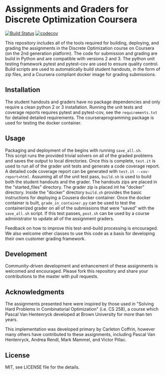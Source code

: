 # Assignments and Graders for Discrete Optimization Coursera

[![Build Status](https://travis-ci.org/discreteoptimization/assignment.svg?branch=master)](https://travis-ci.org/discreteoptimization/assignment)
[![codecov](https://codecov.io/gh/discreteoptimization/assignment/branch/master/graph/badge.svg)](https://codecov.io/gh/discreteoptimization/assignment)

This repository includes all of the tools required for building, deploying, and grading the assignments in the Discrete Optimization course on Coursera (on the 2nd generation platform).  The code for submission and grading are build in Python and are compatible with versions 2 and 3.  The python unit testing framework pytest and pytest-cov are used to ensure quality control.  Build scripts are used to automatically build student handouts, in the form of zip files, and a Coursera compliant docker image for grading submissions.


## Installation

The student handouts and graders have no package dependencies and only require a clean python 2 or 3 installation.
Running the unit tests and coverage reports requires pytest and pytest-cov, see the `requirements.txt` for detailed detailed requirements. 
The courseraprogramming package is used for testing the docker container.


## Usage

Packaging and deployment of the begins with running `save_all.sh`.  
This script runs the provided trivial solvers on all of the graded problems and saves the output to local directories.
Once this is complete, `test.it` is used to run all of the grader unit tests and generate a code coverage report.
A detailed code coverage report can be generated with  `test.it --cov-report=html`.
Assuming all of the unit test pass, `build.sh` is used to build both the student handouts and the grader.
The handouts zips are placed in the "started_files" directory.
The grader zip is placed int he "docker" directory.
Inside the "docker" directory `build.sh` provides the basic instructions for deploying a Cousera docker container.
Once the docker container is built, `grade_in_container.py` can be used to test the containerized grader on all of the submissions that were "saved" with the `save_all.sh` script.
If this test passes, `post.sh` can be used by a course administrator to update all of the assignment graders.

Feedback on how to improve this test-and-build processing is encouraged.  We also welcome other classes to use this code as a basis for developing their own customer grading framework.


## Development

Community-driven development and enhancement of these assignments is welcomed and encouraged.  Please fork this repository and share your contributions to the master with pull requests.


## Acknowledgments

The assignments presented here were inspired by those used in "Solving Hard Problems in Combinatorial Optimization" (i.e. CS 258), a course which Pascal Van Hentenryck developed at Brown University for more than ten years.

This implementation was developed primary by Carleton Coffrin, however many others have contributed to these assignments, including Pascal Van Hentenryck, Andrea Rendl, Mark Mammel, and Victor Pillac.


## License

MIT, see LICENSE file for the details.
